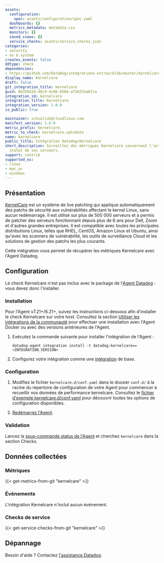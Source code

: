 ```yaml
---
assets:
  configuration:
    spec: assets/configuration/spec.yaml
  dashboards: {}
  metrics_metadata: metadata.csv
  monitors: {}
  saved_views: {}
  service_checks: assets/service_checks.json
categories:
- security
- os & system
creates_events: false
ddtype: check
dependencies:
- https://github.com/DataDog/integrations-extras/blob/master/kernelcare/README.md
display_name: Kernelcare
draft: false
git_integration_title: kernelcare
guid: 8b35942d-40cd-4c86-b584-af1837ea67ca
integration_id: kernelcare
integration_title: Kernelcare
integration_version: 1.0.0
is_public: true

maintainer: schvaliuk@cloudlinux.com
manifest_version: 1.0.0
metric_prefix: kernelcare.
metric_to_check: kernelcare.uptodate
name: kernelcare
public_title: Intégration Datadog/Kernelcare
short_description: Surveillez des métriques Kernelcare concernant l'activité et le
  statut de vos serveurs.
support: contrib
supported_os:
- linux
- mac_os
- windows
---
```




## Présentation

[KernelCare][1] est un système de live patching qui applique automatiquement des patchs de sécurité aux vulnérabilités affectant le kernel Linux, sans aucun redémarrage. Il est utilisé sur plus de 500 000 serveurs et a permis de patcher des serveurs fonctionnant depuis plus de 6 ans pour Dell, Zoom et d'autres grandes entreprises. Il est compatible avec toutes les principales distributions Linux, telles que RHEL, CentOS, Amazon Linux et Ubuntu, ainsi qu'avec les scanners de vulnérabilité, les outils de surveillance Cloud et les solutions de gestion des patchs les plus courants.

Cette intégration vous permet de récupérer les métriques Kernelcare avec l'Agent Datadog.

## Configuration

Le check Kernelcare n'est pas inclus avec le package de l'[Agent Datadog][2] : vous devez donc l'installer.

### Installation

Pour l'Agent v7.21+/6.21+, suivez les instructions ci-dessous afin d'installer le check Kernelcare sur votre host. Consultez la section [Utiliser les intégrations de la communauté][3] pour effectuer une installation avec l'Agent Docker ou avec des versions antérieures de l'Agent.

1. Exécutez la commande suivante pour installer l'intégration de l'Agent :

   ```shell
   datadog-agent integration install -t datadog-kernelcare==<INTEGRATION_VERSION>
   ```

2. Configurez votre intégration comme une [intégration][4] de base.

### Configuration

1. Modifiez le fichier `kernelcare.d/conf.yaml` dans le dossier `conf.d/` à la racine du répertoire de configuration de votre Agent pour commencer à recueillir vos données de performance kernelcare. Consultez le [fichier d'exemple kernelcare.d/conf.yaml][5] pour découvrir toutes les options de configuration disponibles.

2. [Redémarrez l'Agent][6].

### Validation

Lancez la [sous-commande status de l'Agent][7] et cherchez `kernelcare` dans la section Checks.

## Données collectées

### Métriques
{{< get-metrics-from-git "kernelcare" >}}


### Événements

L'intégration Kernelcare n'inclut aucun événement.

### Checks de service
{{< get-service-checks-from-git "kernelcare" >}}


## Dépannage

Besoin d'aide ? Contactez [l'assistance Datadog][10].


[1]: https://www.kernelcare.com
[2]: https://app.datadoghq.com/account/settings#agent
[3]: https://docs.datadoghq.com/fr/agent/guide/use-community-integrations/
[4]: https://docs.datadoghq.com/fr/getting_started/integrations/
[5]: https://github.com/DataDog/integrations-extras/blob/master/kernelcare/datadog_checks/kernelcare/data/conf.yaml.example
[6]: https://docs.datadoghq.com/fr/agent/guide/agent-commands/#start-stop-and-restart-the-agent
[7]: https://docs.datadoghq.com/fr/agent/guide/agent-commands/#agent-status-and-information
[8]: https://github.com/DataDog/integrations-extras/blob/master/kernelcare/metadata.csv
[9]: https://github.com/DataDog/integrations-extras/blob/master/kernelcare/assets/service_checks.json
[10]: https://docs.datadoghq.com/fr/help/
